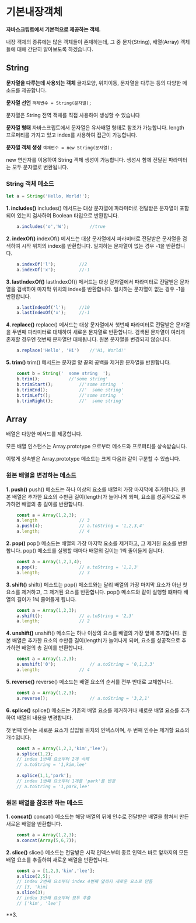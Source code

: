 # 기본내장객체
**자바스크립트에서 기본적으로 제공하는 객체.**

내장 객체의 종류에는 많은 객체들이 존재하는데, 그 중 문자(String), 배열(Array) 객체들에 대해 간단히 알아보도록 하겠습니다.

## String
**문자열을 다루는데 사용되는 객체**
글자모양, 위치이동, 문자열을 다루는 등의 다양한 메소드를 제공합니다.

**문자열 선언**
```객체변수 = String(문자열);```

문자열은 String 전역 객체를 직접 사용하여 생성할 수 있습니다

**문자열 형태**
자바스크립트에서 문자열은 유사배열 형태로 참조가 가능합니다. 
length 프로퍼티를 가지고 있고 index를 사용하여 접근이 가능합니다.

**문자열 객체 생성**
```객체변수 = new String(문자열);```

new 연산자를 이용하여 String 객체 생성이 가능합니다. 생성시 함께 전달된 파라미터는 모두 문자열로 변환됩니다.

### String 객체 메소드

```javascript
let a = String('Hello, World!');

```

**1. includes()**
includes() 메서드는 대상 문자열에 파라미터로 전달받은 문자열이 포함되어 있는지 검사하여 Boolean 타입으로 반환합니다.

```javascript
	a.includes('o','W');		//true
```

**2. indexOf()**
indexOf() 메서드는 대상 문자열에서 파라미터로 전달받은 문자열을 검색하여 시작 위치의 index를 반환합니다. 일치하는 문자열이 없는 경우 -1을 반환합니다.

```javascript
	a.indexOf('l');			//2
	a.indexOf('x');			//-1
```

**3. lastIndexOf()**
lastIndexOf() 메서드는 대상 문자열에서 파라미터로 전달받은 문자열을 검색하여 마지막 위치의 index를 반환합니다. 일치하는 문자열이 없는 경우 -1을 반환합니다.

```javascript
	a.lastIndexOf('l');		//10
	a.lastIndexOf('x');		//-1
```

**4. replace()**
replace() 메서드는 대상 문자열에서 첫번째 파라미터로 전달받은 문자열을 두번째 파라미터로 대체하여 새로운 문자열로 반환합니다. 검색된 문자열이 여러개 존재할 경우엔 첫번째 문자열만 대체됩니다. 원본 문자열을 변경되지 않습니다.

```javascript
	a.replace('Hello', 'Hi')	//'Hi, World!'
```

**5. trim()**
trim() 메서드는 문자열 양 끝의 공백을 제거한 문자열을 반환합니다.


```javascript
	const b = String('  some string  ');
	b.trim();			//'some string'
	b.trimStart();			//'some string  '
	b.trimEnd();			//'  some string'
	b.trimLeft();			//'some string  '
	b.trimRight();			//'  some string'
```


## Array 
배열은 다양한 메서드를 제공합니다. 

모든 배열 인스턴스는 Array.prototype 으로부터 메소드와 프로퍼티를 상속받습니다.

이렇게 상속받은 Array.prototype 메소드는 크게 다음과 같이 구분할 수 있습니다.

### 원본 배열을 변경하는 메소드
**1. push()**
push() 메소드는 하나 이상의 요소를 배열의 가장 마지막에 추가합니다.
원본 배열은 추가한 요소의 수만큼 길이(length)가 늘어나게 되며, 요소를 성공적으로 추가하면 배열의 총 길이를 반환합니다.

```javascript
	const a = Array(1,2,3);
	a.length				// 3
	a.push(4);				// a.toString = '1,2,3,4'
	a.length;				// 4
```

**2. pop()**
pop() 메소드는 배열의 가장 마지막 요소를 제거하고, 그 제거된 요소를 반환합니다. pop() 메소드를 실행할 때마다 배열의 길이는 1씩 줄어들게 됩니다.

```javascript
	const a = Array(1,2,3,4);
	a.pop();				// a.toString = '1,2,3'
	a.length;				// 3
```

**3. shift()**
shift() 메소드는 pop() 메소드와는 달리 배열의 가장 마지막 요소가 아닌 첫 요소를 제거하고, 그 제거된 요소를 반환합니다. pop() 메소드와 같이 실행할 떄마다 배열의 길이가 1씩 줄어들게 됩니다.

```javascript
	const a = Array(1,2,3);
	a.shift();				// a.toString = '2,3'
	a.length;				// 2
```

**4. unshift()**
unshift() 메소드는 하나 이상의 요소를 배열의 가장 앞에 추가합니다.
원본 배열은 추가한 요소의 수만큼 길이(length)가 늘어나게 되며, 요소를 성공적으로 추가하면 배열의 총 길이를 반환합니다.

```javascript
	const a = Array(1,2,3);
	a.unshift('0');				// a.toString = '0,1,2,3'
	a.length;				// 4
```

**5. reverse()**
reverse() 메소드는 배열 요소의 순서를 전부 반대로 교체합니다.

```javascript
	const a = Array(1,2,3);
	a.reverse();				// a.toString = '3,2,1'
```

**6. splice()**
splice() 메소드는 기존의 배열 요소를 제거하거나 새로운 배열 요소를 추가하여 배열의 내용을 변경합니다.

첫 번째 인수는 새로운 요소가 삽입될 위치의 인덱스이며, 두 번째 인수는 제거할 요소의 개수입니다.

```javascript
	const a = Array(1,2,3,'kim','lee');
	a.splice(1,2);				
	// index 1번째 요소부터 2개 삭제
	// a.toString = '1,kim,lee'
	
	a.splice(1,1,'park');
	// index 1번째 요소부터 1개를 'park'를 변경
	// a.toString = '1,park,lee'
```

### 원본 배열을 참조만 하는 메소드

**1. concat()**
concat() 메소드는 해당 배열의 뒤에 인수로 전달받은 배열을 합쳐서 만든 새로운 배열을 반환합니다.

```javascript
	const a = Array(1,2,3);
	a.concat(Array(5,6,7));
```

**2. slice()**
slice() 메소드는 전달받은 시작 인덱스부터 종료 인덱스 바로 앞까지의 모든 배열 요소를 추출하여 새로운 배열을 반환합니다.

```javascript
	const a = [1,2,3,'kim','lee'];
	a.slice(2,5);				
	// index 2번째 요소부터 index 4번째 앞까지 새로운 요소로 만듬
	// [3, 'kim]
	a.slice(3);				
	// index 3번째 요소부터 모두 추출
	// ['kim', 'lee']
```

**3. 



